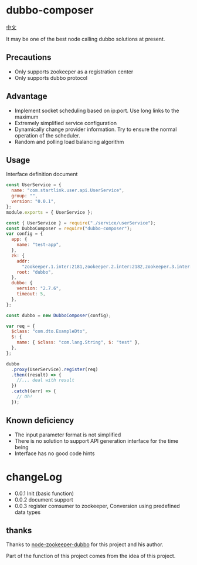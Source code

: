 # dubbo-composer

 [中文](ReadMe_CN.md)

It may be one of the best node calling dubbo solutions at present.

## Precautions
- Only supports zookeeper as a registration center
- Only supports dubbo protocol

## Advantage
- Implement socket scheduling based on ip:port. Use long links to the maximum
- Extremely simplified service configuration
- Dynamically change provider information. Try to ensure the normal operation of the scheduler.
- Random and polling load balancing algorithm

## Usage
Interface definition document

```js
const UserService = {
  name: "com.startlink.user.api.UserService",
  group: "",
  version: "0.0.1",
};
module.exports = { UserService };
```


```js
const { UserService } = require("./service/userService");
const DubboComposer = require("dubbo-composer");
var config = {
  app: {
    name: "test-app",
  },
  zk: {
    addr:
      "zookeeper.1.inter:2181,zookeeper.2.inter:2182,zookeeper.3.inter:2183",
    root: "dubbo",
  },
  dubbo: {
    version: "2.7.6",
    timeout: 5,
  },
};

const dubbo = new DubboComposer(config);

var req = {
  $class: "com.dto.ExampleDto",
  $: {
    name: { $class: "com.lang.String", $: "test" },
  },
};

dubbo
  .proxy(UserService).register(req)
  .then((result) => {
    //... deal with result
  })
  .catch((err) => {
    // Oh!
  });
```



## Known deficiency
- The input parameter format is not simplified
- There is no solution to support API generation interface for the time being
- Interface has no good code hints


# changeLog
- 0.0.1 Init (basic function)
- 0.0.2 document support
- 0.0.3 register comsumer to zookeeper, Conversion using predefined data types


## thanks
Thanks to [node-zookeeper-dubbo](https://www.npmjs.com/package/node-zookeeper-dubbo) for this project and his author.

Part of the function of this project comes from the idea of this project.
